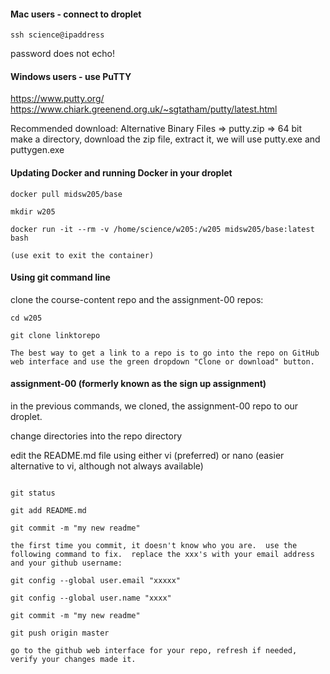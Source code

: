 #### Mac users - connect to droplet

```
ssh science@ipaddress
```
password does not echo!

#### Windows users - use PuTTY

https://www.putty.org/
https://www.chiark.greenend.org.uk/~sgtatham/putty/latest.html

Recommended download: Alternative Binary Files => putty.zip => 64 bit
make a directory, download the zip file, extract it, we will use putty.exe and puttygen.exe

#### Updating Docker and running Docker in your droplet

```
docker pull midsw205/base

mkdir w205

docker run -it --rm -v /home/science/w205:/w205 midsw205/base:latest bash

(use exit to exit the container)
```

#### Using git command line

clone the course-content repo and the assignment-00 repos:

```
cd w205

git clone linktorepo

The best way to get a link to a repo is to go into the repo on GitHub web interface and use the green dropdown "Clone or download" button.

```

#### assignment-00 (formerly known as the sign up assignment)

in the previous commands, we cloned, the assignment-00 repo to our droplet.

change directories into the repo directory

edit the README.md file using either vi (preferred) or nano (easier alternative to vi, although not always available)

```

git status

git add README.md

git commit -m "my new readme"

the first time you commit, it doesn't know who you are.  use the following command to fix.  replace the xxx's with your email address and your github username:

git config --global user.email "xxxxx"

git config --global user.name "xxxx"

git commit -m "my new readme"

git push origin master

go to the github web interface for your repo, refresh if needed, verify your changes made it.

```



